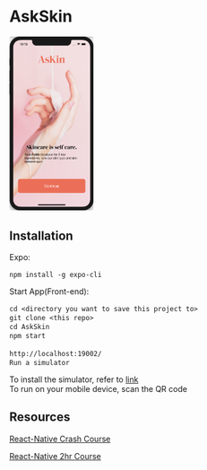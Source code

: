 # AskSkin

<img src="https://github.com/malinda-lin/RainbowBunnies/blob/main/AsKin_Landing_Page.png" width="150">

## Installation

Expo:  
```
npm install -g expo-cli
```

Start App(Front-end):
```
cd <directory you want to save this project to>
git clone <this repo>
cd AskSkin
npm start

http://localhost:19002/
Run a simulator
```

To install the simulator, refer to [link](https://reactnative.dev/docs/environment-setup)  
To run on your mobile device, scan the QR code

## Resources
[React-Native Crash Course](https://www.youtube.com/watch?v=Hf4MJH0jDb4&t=643s)

[React-Native 2hr Course](https://www.youtube.com/watch?v=0-S5a0eXPoc)

